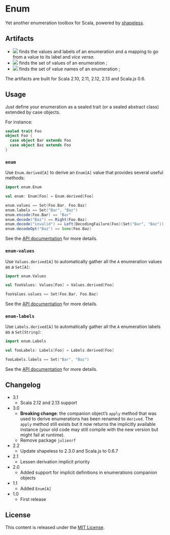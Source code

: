 # Enum

Yet another enumeration toolbox for Scala, powered by [shapeless](https://github.com/milessabin/shapeless).

## Artifacts

 - [![](https://index.scala-lang.org/julienrf/enum/enum/latest.svg)](https://index.scala-lang.org/julienrf/enum/enum) finds the values and labels of an enumeration and a mapping to go from a value to its label and _vice versa_.
 - [![](https://index.scala-lang.org/julienrf/enum/enum-values/latest.svg)](https://index.scala-lang.org/julienrf/enum/enum-values) finds the set of values of an enumeration ;
 - [![](https://index.scala-lang.org/julienrf/enum/enum-labels/latest.svg)](https://index.scala-lang.org/julienrf/enum/enum-labels) finds the set of value names of an enumeration ;

The artifacts are built for Scala 2.10, 2.11, 2.12, 2.13 and Scala.js 0.6.

## Usage

Just define your enumeration as a sealed trait (or a sealed abstract class) extended by case objects.

For instance:

~~~ scala
sealed trait Foo
object Foo {
  case object Bar extends Foo
  case object Baz extends Foo
}
~~~

### `enum`

Use `Enum.derived[A]` to derive an `Enum[A]` value that provides several useful methods:

~~~ scala
import enum.Enum

val enum: Enum[Foo] = Enum.derived[Foo]

enum.values == Set(Foo.Bar, Foo.Baz)
enum.labels == Set("Bar", "Baz")
enum.encode(Foo.Bar) == "Bar"
enum.decode("Baz") == Right(Foo.Baz)
enum.decode("invalid") == Left(DecodingFailure[Foo](Set("Bar", "Baz")))
enum.decodeOpt("Baz") == Some(Foo.Baz)
~~~

See the [API documentation](https://www.javadoc.io/doc/org.julienrf/enum_2.13/3.1) for more details.

### `enum-values`

Use `Values.derived[A]` to automatically gather all the `A` enumeration values as a `Set[A]`:

~~~ scala
import enum.Values

val fooValues: Values[Foo] = Values.derived[Foo]

fooValues.values == Set(Foo.Bar, Foo.Baz)
~~~

See the [API documentation](https://www.javadoc.io/doc/org.julienrf/enum-values_2.13/3.1) for more details.

### `enum-labels`

Use `Labels.derived[A]` to automatically gather all the `A` enumeration labels as a `Set[String]`:

~~~ scala
import enum.Labels

val fooLabels: Labels[Foo] = Labels.derived[Foo]

fooLabels.labels == Set("Bar", "Baz")
~~~

See the [API documentation](https://www.javadoc.io/doc/org.julienrf/enum-labels_2.13/3.1) for more details.

## Changelog

- 3.1
    - Scala 2.12 and 2.13 support
- 3.0
    - **Breaking change**: the companion object’s `apply` method that was used to derive enumerations
      has been renamed to `derived`. The `apply` method still exists but it now returns the
      implicitly available instance (your old code may still compile with the new version but might fail at runtime).
    - Remove package `julienrf`
- 2.2
    - Update shapeless to 2.3.0 and Scala.js to 0.6.7
- 2.1
    - Lessen derivation implicit priority
- 2.0
    - Added support for implicit definitions in enumerations companion objects
- 1.1
    - Added `Enum[A]`
- 1.0
    - First release

## License

This content is released under the [MIT License](http://opensource.org/licenses/mit-license.php).
